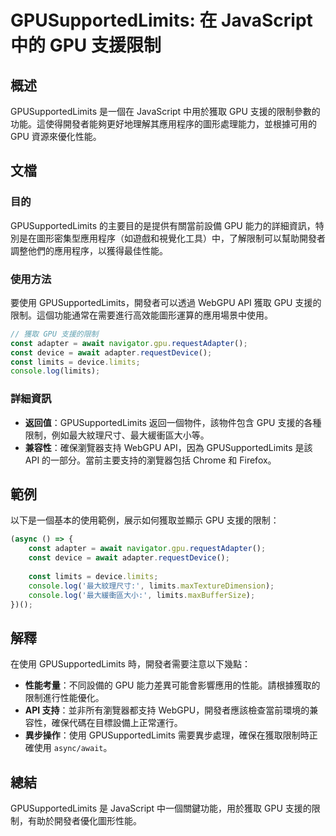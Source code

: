 <!--
Meta Description: # GPUSupportedLimits: 在 JavaScript 中的 GPU 支援限制 ## 概述 GPUSupportedLimits 是一個在 JavaScript 中用於獲取 GPU 支援的限制參數的功能。這使得開發者能夠更好地理解其應用程序的圖形處理能力，並根據可用的 GPU 資源來優...
Meta Keywords: gpu, gpusupportedlimits, limits, const, javascript
-->

# GPUSupportedLimits: 在 JavaScript 中的 GPU 支援限制

## 概述
GPUSupportedLimits 是一個在 JavaScript 中用於獲取 GPU 支援的限制參數的功能。這使得開發者能夠更好地理解其應用程序的圖形處理能力，並根據可用的 GPU 資源來優化性能。

## 文檔
### 目的
GPUSupportedLimits 的主要目的是提供有關當前設備 GPU 能力的詳細資訊，特別是在圖形密集型應用程序（如遊戲和視覺化工具）中，了解限制可以幫助開發者調整他們的應用程序，以獲得最佳性能。

### 使用方法
要使用 GPUSupportedLimits，開發者可以透過 WebGPU API 獲取 GPU 支援的限制。這個功能通常在需要進行高效能圖形運算的應用場景中使用。

```javascript
// 獲取 GPU 支援的限制
const adapter = await navigator.gpu.requestAdapter();
const device = await adapter.requestDevice();
const limits = device.limits;
console.log(limits);
```

### 詳細資訊
- **返回值**：GPUSupportedLimits 返回一個物件，該物件包含 GPU 支援的各種限制，例如最大紋理尺寸、最大緩衝區大小等。
- **兼容性**：確保瀏覽器支持 WebGPU API，因為 GPUSupportedLimits 是該 API 的一部分。當前主要支持的瀏覽器包括 Chrome 和 Firefox。

## 範例
以下是一個基本的使用範例，展示如何獲取並顯示 GPU 支援的限制：

```javascript
(async () => {
    const adapter = await navigator.gpu.requestAdapter();
    const device = await adapter.requestDevice();
  
    const limits = device.limits;
    console.log('最大紋理尺寸:', limits.maxTextureDimension);
    console.log('最大緩衝區大小:', limits.maxBufferSize);
})();
```

## 解釋
在使用 GPUSupportedLimits 時，開發者需要注意以下幾點：
- **性能考量**：不同設備的 GPU 能力差異可能會影響應用的性能。請根據獲取的限制進行性能優化。
- **API 支持**：並非所有瀏覽器都支持 WebGPU，開發者應該檢查當前環境的兼容性，確保代碼在目標設備上正常運行。
- **異步操作**：使用 GPUSupportedLimits 需要異步處理，確保在獲取限制時正確使用 `async/await`。

## 總結
GPUSupportedLimits 是 JavaScript 中一個關鍵功能，用於獲取 GPU 支援的限制，有助於開發者優化圖形性能。